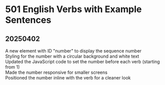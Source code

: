 # 501 English Verbs with Example Sentences




## 20250402
A new element with ID "number" to display the sequence number    
Styling for the number with a circular background and white text    
Updated the JavaScript code to set the number before each verb (starting from 1)    
Made the number responsive for smaller screens    
Positioned the number inline with the verb for a cleaner look    
